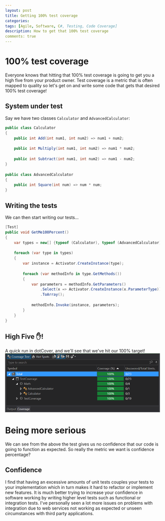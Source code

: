 ```yaml
---
layout: post
title: Getting 100% test coverage
categories:
tags: [Agile, Software, C#, Testing, Code Coverage]
description: How to get that 100% test coverage
comments: true
---
```


# 100% test coverage
Everyone knows that hitting that 100% test coverage is going to get you a high five from your product owner. Test coverage is a metric that is often mapped to quality so let's get on and write some code that gets that desired 100% test coverage!

## System under test

Say we have two classes `Calculator` and `AdvancedCalculator`:

```csharp
public class Calculator
{
    public int Add(int num1, int num2) => num1 + num2;

    public int Multiply(int num1, int num2) => num1 * num2;

    public int Subtract(int num1, int num2) => num1 - num2;
}

public class AdvancedCalculator
{
    public int Square(int num) => num * num;
}
```

## Writing the tests

We can then start writing our tests...

```csharp
[Test]
public void GetMe100Percent()
{
    var types = new[] {typeof (Calculator), typeof (AdvancedCalculator)};

    foreach (var type in types)
    {
        var instance = Activator.CreateInstance(type);

        foreach (var methodInfo in type.GetMethods())
        {
            var parameters = methodInfo.GetParameters()
                .Select(x => Activator.CreateInstance(x.ParameterType))
                .ToArray();

            methodInfo.Invoke(instance, parameters);
        }
    }
}
```

## High Five ✋!

A quick run in dotCover, and we'll see that we've hit our 100% target!
![100% in dotCover](/assets/posts/2016-11-26-getting-100-percent-test-coverage/dotCover.png)

# Being more serious

We can see from the above the test gives us no confidence that our code is going to function as expected. So really the metric we want is confidence percentage?

## Confidence

I find that having an excessive amounts of unit tests couples your tests to your implementation which in turn makes it hard to refactor or implement new features. It is much better trying to increase your confidence in software working by writing higher level tests such as functional or integration tests. I've personally seen a lot more issues on problems with integration due to web services not working as expected or unseen circumstances with third party applications.